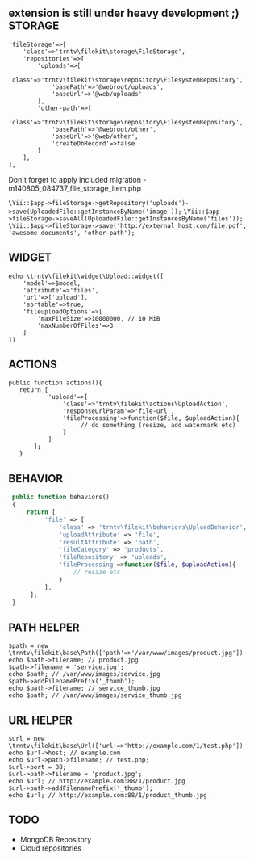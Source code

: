 extension is still under heavy development ;)
STORAGE
-------
```
'fileStorage'=>[
    'class'=>'trntv\filekit\storage\FileStorage',
    'repositories'=>[
        'uploads'=>[
            'class'=>'trntv\filekit\storage\repository\FilesystemRepository',
            'basePath'=>'@webroot/uploads',
            'baseUrl'=>'@web/uploads'
        ],
        'other-path'=>[
            'class'=>'trntv\filekit\storage\repository\FilesystemRepository',
            'basePath'=>'@webroot/other',
            'baseUrl'=>'@web/other',
            'createDbRecord'=>false
        ]
    ],
],
```
Don`t forget to apply included migration - m140805_084737_file_storage_item.php

`` \Yii::$app->fileStorage->getRepository('uploads')->save(UploadedFile::getInstanceByName('image')); ``
`` \Yii::$app->fileStorage->saveAll(UploadedFile::getInstancesByName('files')); ``
`` \Yii::$app->fileStorage->save('http://external_host.com/file.pdf', 'awesome documents', 'other-path'); ``

WIDGET
------
```
echo \trntv\filekit\widget\Upload::widget([
    'model'=>$model,
    'attribute'=>'files',
    'url'=>['upload'],
    'sortable'=>true,
    'fileuploadOptions'=>[
        'maxFileSize'=>10000000, // 10 MiB
        'maxNumberOfFiles'=>3
    ]
])
```
ACTIONS
-------
```
public function actions(){
   return [
           'upload'=>[
               'class'=>'trntv\filekit\actions\UploadAction',
               'responseUrlParam'=>'file-url',
               'fileProcessing'=>function($file, $uploadAction){
                    // do something (resize, add watermark etc)
               }
           ]
       ];
   }
```
BEHAVIOR
--------
```php
 public function behaviors()
 {
     return [
          'file' => [
              'class' => 'trntv\filekit\behaviors\UploadBehavior',
              'uploadAttribute' => 'file',
              'resultAttribute' => 'path',
              'fileCategory' => 'products',
              'fileRepository' => 'uploads',
              'fileProcessing'=>function($file, $uploadAction){
                  // resize etc
              }
          ],
      ];
 }
```
PATH HELPER
-----------
```
$path = new \trntv\filekit\base\Path(['path'=>'/var/www/images/product.jpg'])
echo $path->filename; // product.jpg
$path->filename = 'service.jpg';
echo $path; // /var/www/images/service.jpg
$path->addFilenamePrefix('_thumb');
echo $path->filename; // service_thumb.jpg
echo $path; // /var/www/images/service_thumb.jpg
```
URL HELPER
-----------
```
$url = new \trntv\filekit\base\Url(['url'=>'http://example.com/1/test.php'])
echo $url->host; // example.com
echo $url->path->filename; // test.php;
$url->port = 88;
$url->path->filename = 'product.jpg';
echo $url; // http://example.com:88/1/product.jpg
$url->path->addFilenamePrefix('_thumb');
echo $url; // http://example.com:88/1/product_thumb.jpg
```

TODO
----
- MongoDB Repository
- Cloud repositories
